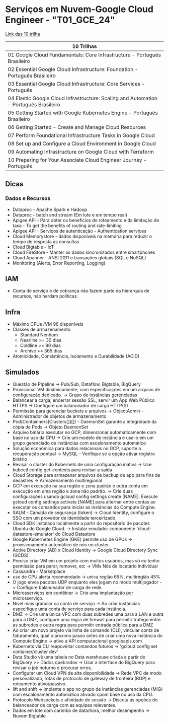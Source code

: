 # Serviços em Nuvem-Google Cloud Engineer - "T01_GCE_24"

[Link das 10 trilha](https://www.cloudskillsboost.google/paths/53)

|10 Trilhas|
|-|
|01 Google Cloud Fundamentals: Core Infrastructure - Português Brasileiro|
|02 Essential Google Cloud Infrastructure: Foundation - Português Brasileiro|
|03 Essential Google Cloud Infrastructure: Core Services - Português|
|04 Elastic Google Cloud Infrastructure: Scaling and Automation - Português Brasileiro|
|05 Getting Started with Google Kubernetes Engine - Português Brasileiro|
|06 Getting Started - Create and Manage Cloud Resources|
|07 Perform Foundational Infrastructure Tasks in Google Cloud|
|08 Set up and Configure a Cloud Environment in Google Cloud|
|09 Automating Infrastructure on Google Cloud with Terraform|
|10 Preparing for Your Associate Cloud Engineer Journey - Português|

## Dicas
### Dados e Recursos
- Dataproc - Apache Spark e Hadoop
- Dataproc - batch and stream (Em lote e em tempo real)
- Apigee API - Para obter os benefícios do roteamento e da limitação de taxa - To get the benefits of routing and rate-limiting
- Apigee API - Serviços de autenticação - Authentication services
- Cloud Memorystore -  dados disponíveis na memória para reduzir o tempo de resposta às consultas
- Cloud Bigtable - IoT
- Cloud FireStore - Manter os dados sincronizados entre smartphones
- Cloud Apanner - ANSI 2011 e transações globais (SQL e NoSQL)
- Monitoring (Alerts, Error Reporting, Logging)

## IAM
- Conta de serviço e de cobrança não fazem parte da hierarquia de recursos, não herdam políticas.

## Infra
- Máximo CPUs /VM 96 disponívels
- Classes de armazenamento
  - Standard Nenhum
  - Nearline >= 30 dias
  - Coldline >= 90 dias
  - Archive >= 365 dias
- Atomicidade, Consistência, Isolamento e Durabilidade (ACID)
## Simulados
- Questão de Pipeline -> Pub/Sub, Dataflow, Bigtable, BigQuery
- Provisionar VM dinâmicamente, com especificações em um arquivo de configuração dedicado. -> Grupo de instâncias gerenciadas
- Balancear a carga, encerrar sessão SSL, servir um App Web Público HTTPS -> Configure um balanceador de carga HTTP(S)
- Permissão para gerenciar buckets e arquivos -> ObjectAdmin - Administrador de objetos de armazenamento
- Pod(Containners(Clusters[])[]) - DaemonSet garante a integridade da cópia de Pods -> Objeto DaemonSet
- Arquivo binário executar no GCP, dimencionar automaticamente com base no uso da CPU -> Crie um modelo de instância e use-o em um grupo gerenciado de instâncias com escalonamento automático
- Solução econômica para dados relacionais no GCP, suporte a recuperação pontual -> MySQL - Verifique se a opção ativar registro binário
- Revisar o cluster do Kubernets de uma configuração inativa -> Use kubectl config get-contexts para revisar a saída
- Cloud Storage para armazenar arquivos de backup de app para fins de desastres -> Armazenamento multiregional
- GCP em execução na sua região e zona padrão e outra conta em execução em uma região e zona não padrão. -> Crie duas configurações usando gcloud config settings create [NAME]. Execute gcloud config settings activate [NAME] para alternar entre contas ao executar os comandos para iniciar as instâncias do Compute Engine.
- SALM - Camada de segurança (token) ->  Cloud Identity, configure o SSO com um provedor de identidade terceirizado.
- Cloud SDK instalado localmente a partir do repositório de pacotes Ubuntu do Google Cloud. -> Instalar emulador componente 'cloud-datastore-emulator' do Cloud Datastore
- Google Kubernetes Engine (GKE) permite uso de GPUs -> provisionamento automático de nós no cluster.
- Active Directory (AD) x Cloud Identity -> Google Cloud Directory Sync (GCDS)
- Preciso criar VM em um projeto com muitos usuários, mas só eu tenho permissão para parar, remover, etc -> VMs Nós de locatário individual
- Cassandra - Marketplace
- uso de CPU alerta recomendado -> unica região 65%, multiregião 45%
- O jogo envia pacotes UDP enquanto eles jogam no modo multijogador -> Configure balanceador de carga de rede.
- Microsserviços em contêiner -> Crie uma implantação por microsserviço.
- Nível mais granular ca conta de serviço -> Ao criar instâncias especifique uma conta de serviço para cada instância.
- DMZ -> Crie uma única VPC com duas subredes uma para a LAN e outra para a DMZ, configure uma regra de firewall para permitir trafego entre as subredes e outra regra para permitir entrada pública para a DMZ
- Ao criar um novo projeto via linha de comando (CLI), vincular conta de faturamento, qual o proximo passo antes de criar uma nova instância do Compute Engine -> ative a API computacional googleapis.com
- Kubernets via CLI reapoveitar comandos futuros -> 'gcloud config set container/cluster dev'
- Data Studio vê uma tabela no Data warehouse criada a partir do BigQuery >> Dados quebrados -> Usar a interface do BigQuery para revisar o job noturno e procurar erros.
- Configurar um Cloud VPN de alta disponibilidade -> Rede VPC de modo personalizado, rotas de protocolo de gateway de fronteira (BGP) e roteamento ativo/passivo.
- lift and shift -> implante o app no grupo de instâncias gerenciadas (MIG) com escalonamento automático ativado cpom base no uso da CPU.
- Protocolo Websockets e afinidade de sessão -> Discuta as opções do balanceador de carga com as equipes relevantes.
- Dados em lote com carimbo de data/hora, melhor desempenho -> Nuvem Bigtable
